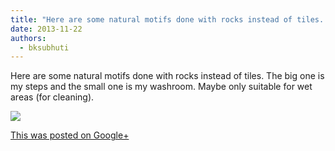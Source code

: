 ```yaml
---
title: "Here are some natural motifs done with rocks instead of tiles. The big one is my steps and the small..."
date: 2013-11-22
authors: 
  - bksubhuti
---
```


Here are some natural motifs done with rocks instead of tiles. The big one is my steps and the small one is my washroom. Maybe only suitable for wet areas (for cleaning).﻿

![](https://lh3.googleusercontent.com/-opKhCJatazM/Uo7vbRRb_gI/AAAAAAAAHno/vDvgnaPXGXo/w506-h750/13%2B-%2B1)

[This was posted on Google+](https://plus.google.com/+BhikkhuSubhuti/posts/EdLWVwyPmxo)